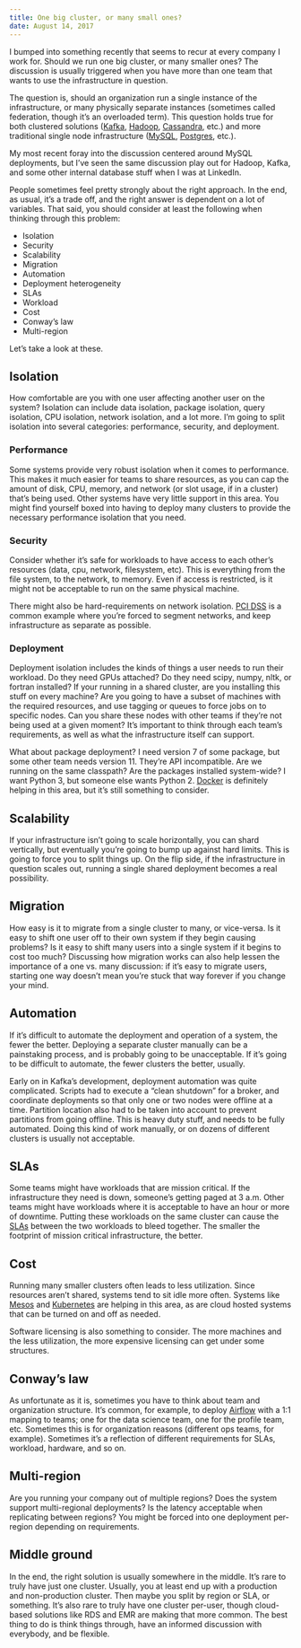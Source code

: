 ```yaml
---
title: One big cluster, or many small ones?
date: August 14, 2017
---
```


I bumped into something recently that seems to recur at every company I work for. Should we run one big cluster, or many smaller ones? The discussion is usually triggered when you have more than one team that wants to use the infrastructure in question.

The question is, should an organization run a single instance of the infrastructure, or many physically separate instances (sometimes called federation, though it’s an overloaded term). This question holds true for both clustered solutions ([Kafka](https://kafka.apache.org/), [Hadoop](https://hadoop.apache.org/), [Cassandra](https://cassandra.apache.org/), etc.) and more traditional single node infrastructure ([MySQL](https://www.mysql.com/), [Postgres](https://www.postgresql.org/), etc.).

My most recent foray into the discussion centered around MySQL deployments, but I’ve seen the same discussion play out for Hadoop, Kafka, and some other internal database stuff when I was at LinkedIn.

People sometimes feel pretty strongly about the right approach. In the end, as usual, it’s a trade off, and the right answer is dependent on a lot of variables. That said, you should consider at least the following when thinking through this problem:

* Isolation
* Security
* Scalability
* Migration
* Automation
* Deployment heterogeneity
* SLAs
* Workload
* Cost
* Conway’s law
* Multi-region

Let’s take a look at these.

## Isolation

How comfortable are you with one user affecting another user on the system? Isolation can include data isolation, package isolation, query isolation, CPU isolation, network isolation, and a lot more. I’m going to split isolation into several categories: performance, security, and deployment.

### Performance

Some systems provide very robust isolation when it comes to performance. This makes it much easier for teams to share resources, as you can cap the amount of disk, CPU, memory, and network (or slot usage, if in a cluster) that’s being used. Other systems have very little support in this area. You might find yourself boxed into having to deploy many clusters to provide the necessary performance isolation that you need.

### Security

Consider whether it’s safe for workloads to have access to each other’s resources (data, cpu, network, filesystem, etc). This is everything from the file system, to the network, to memory. Even if access is restricted, is it might not be acceptable to run on the same physical machine.

There might also be hard-requirements on network isolation. [PCI DSS](https://en.wikipedia.org/wiki/Payment_Card_Industry_Data_Security_Standard) is a common example where you’re forced to segment networks, and keep infrastructure as separate as possible.

### Deployment

Deployment isolation includes the kinds of things a user needs to run their workload. Do they need GPUs attached? Do they need scipy, numpy, nltk, or fortran installed? If your running in a shared cluster, are you installing this stuff on every machine? Are you going to have a subset of machines with the required resources, and use tagging or queues to force jobs on to specific nodes. Can you share these nodes with other teams if they’re not being used at a given moment? It’s important to think through each team’s requirements, as well as what the infrastructure itself can support.

What about package deployment? I need version 7 of some package, but some other team needs version 11. They’re API incompatible. Are we running on the same classpath? Are the packages installed system-wide? I want Python 3, but someone else wants Python 2. [Docker](https://www.docker.com/) is definitely helping in this area, but it’s still something to consider.

## Scalability

If your infrastructure isn’t going to scale horizontally, you can shard vertically, but eventually you’re going to bump up against hard limits. This is going to force you to split things up. On the flip side, if the infrastructure in question scales out, running a single shared deployment becomes a real possibility.

## Migration

How easy is it to migrate from a single cluster to many, or vice-versa. Is it easy to shift one user off to their own system if they begin causing problems? Is it easy to shift many users into a single system if it begins to cost too much? Discussing how migration works can also help lessen the importance of a one vs. many discussion: if it’s easy to migrate users, starting one way doesn’t mean you’re stuck that way forever if you change your mind.

## Automation

If it’s difficult to automate the deployment and operation of a system, the fewer the better. Deploying a separate cluster manually can be a painstaking process, and is probably going to be unacceptable. If it’s going to be difficult to automate, the fewer clusters the better, usually.

Early on in Kafka’s development, deployment automation was quite complicated. Scripts had to execute a “clean shutdown” for a broker, and coordinate deployments so that only one or two nodes were offline at a time. Partition location also had to be taken into account to prevent partitions from going offline. This is heavy duty stuff, and needs to be fully automated. Doing this kind of work manually, or on dozens of different clusters is usually not acceptable.

## SLAs

Some teams might have workloads that are mission critical. If the infrastructure they need is down, someone’s getting paged at 3 a.m. Other teams might have workloads where it is acceptable to have an hour or more of downtime. Putting these workloads on the same cluster can cause the [SLAs](https://en.wikipedia.org/wiki/Service-level_agreement) between the two workloads to bleed together. The smaller the footprint of mission critical infrastructure, the better.

## Cost

Running many smaller clusters often leads to less utilization. Since resources aren’t shared, systems tend to sit idle more often. Systems like [Mesos](https://mesos.apache.org/) and [Kubernetes](https://kubernetes.io/) are helping in this area, as are cloud hosted systems that can be turned on and off as needed.

Software licensing is also something to consider. The more machines and the less utilization, the more expensive licensing can get under some structures.

## Conway’s law

As unfortunate as it is, sometimes you have to think about team and organization structure. It’s common, for example, to deploy [Airflow](https://github.com/apache/incubator-airflow/) with a 1:1 mapping to teams; one for the data science team, one for the profile team, etc. Sometimes this is for organization reasons (different ops teams, for example). Sometimes it’s a reflection of different requirements for SLAs, workload, hardware, and so on.

## Multi-region

Are you running your company out of multiple regions? Does the system support multi-regional deployments? Is the latency acceptable when replicating between regions? You might be forced into one deployment per-region depending on requirements.

## Middle ground

In the end, the right solution is usually somewhere in the middle. It’s rare to truly have just one cluster. Usually, you at least end up with a production and non-production cluster. Then maybe you split by region or SLA, or something. It’s also rare to truly have one cluster per-user, though cloud-based solutions like RDS and EMR are making that more common. The best thing to do is think things through, have an informed discussion with everybody, and be flexible.